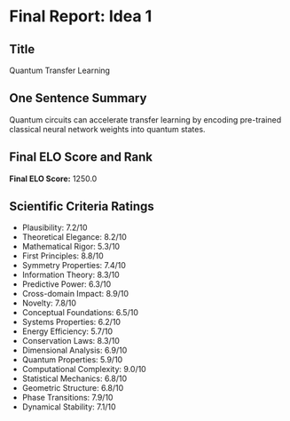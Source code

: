 # Final Report: Idea 1

## Title
Quantum Transfer Learning

## One Sentence Summary
Quantum circuits can accelerate transfer learning by encoding pre-trained classical neural network weights into quantum states.

## Final ELO Score and Rank
**Final ELO Score:** 1250.0

## Scientific Criteria Ratings
- Plausibility: 7.2/10
- Theoretical Elegance: 8.2/10
- Mathematical Rigor: 5.3/10
- First Principles: 8.8/10
- Symmetry Properties: 7.4/10
- Information Theory: 8.3/10
- Predictive Power: 6.3/10
- Cross-domain Impact: 8.9/10
- Novelty: 7.8/10
- Conceptual Foundations: 6.5/10
- Systems Properties: 6.2/10
- Energy Efficiency: 5.7/10
- Conservation Laws: 8.3/10
- Dimensional Analysis: 6.9/10
- Quantum Properties: 5.9/10
- Computational Complexity: 9.0/10
- Statistical Mechanics: 6.8/10
- Geometric Structure: 6.8/10
- Phase Transitions: 7.9/10
- Dynamical Stability: 7.1/10
